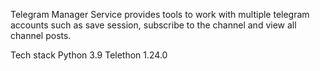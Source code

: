 Telegram Manager
  Service provides tools to work with multiple telegram accounts such as save session, subscribe to the channel and view all channel posts.

Tech stack
  Python 3.9
  Telethon 1.24.0
